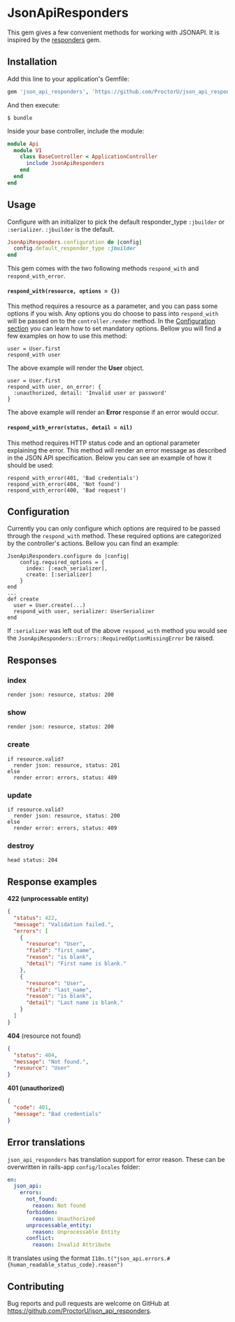# JsonApiResponders

This gem gives a few convenient methods for working with JSONAPI. It is inspired by the [responders](https://github.com/plataformatec/responders) gem.

## Installation

Add this line to your application's Gemfile:

```ruby
gem 'json_api_responders', 'https://github.com/ProctorU/json_api_responders.git', ref: 'master'
```

And then execute:

    $ bundle

Inside your base controller, include the module:

```ruby
module Api
  module V1
    class BaseController < ApplicationController
      include JsonApiResponders
    end
  end
end
```

## Usage

Configure with an initializer to pick the default responder_type `:jbuilder` or `:serializer`. `:jbuilder` is the default.

```ruby
JsonApiResponders.configuration do |config|
  config.default_responder_type :jbuilder
end
```

This gem comes with the two following methods `respond_with` and `respond_with_error`.

#### `respond_with(resource, options = {}) `
This method requires a resource as a parameter, and you can pass some options if you wish. Any options you do choose to pass into `respond_with` will be passed on to the `controller.render` method. In the [Configuration section](#configuration) you can learn how to set mandatory options. Bellow you will find a few examples on how to use this method:

    user = User.first
    respond_with user

The above example will render the **User** object.

    user = User.first
    respond_with user, on_error: {
      :unauthorized, detail: 'Invalid user or password' 
    }

The above example will render an **Error** response if an error would occur.

#### `respond_with_error(status, detail = nil)`
This method requires HTTP status code and an optional parameter explaining the error. This method will render an error message as described in the JSON API specification. Below you can see an example of how it should be used:

    respond_with_error(401, 'Bad credentials')
    respond_with_error(404, 'Not found')
    respond_with_error(400, 'Bad request')


## Configuration
Currently you can only configure which options are required to be passed through the `respond_with` method. These required options are categorized by the controller's actions. Bellow you can find an example:

    JsonApiResponders.configure do |config|
        config.required_options = {
          index: [:each_serializer],
          create: [:serializer]
        }
    end
    ...
    def create
      user = User.create(...)
      respond_with user, serializer: UserSerializer
    end

If `:serializer` was left out of the above `respond_with` method you would see the `JsonApiResponders::Errors::RequiredOptionMissingError` be raised.

## Responses

### index

    render json: resource, status: 200

### show

    render json: resource, status: 200

### create

    if resource.valid?
      render json: resource, status: 201
    else
      render error: errors, status: 409

### update

    if resource.valid?
      render json: resource, status: 200
    else
      render error: errors, status: 409

### destroy

    head status: 204

## Response examples

**422 (unprocessable entity)**
```json
{
  "status": 422,
  "message": "Validation failed.",
  "errors": [
    {
      "resource": "User",
      "field": "first_name",
      "reason": "is blank",
      "detail": "First name is blank."
    },
    {
      "resource": "User",
      "field": "last_name",
      "reason": "is blank",
      "detail": "Last name is blank."
    }
  ]
}
```

**404** (resource not found)
```json
{
  "status": 404,
  "message": "Not found.",
  "resource": "User"
}
```

**401 (unauthorized)**
```json
{
  "code": 401,
  "message": "Bad credentials"
}
```

## Error translations

`json_api_responders` has translation support for error reason. These can be
overwritten in rails-app `config/locales` folder:

```yml
en:
  json_api:
    errors:
      not_found:
        reason: Not found
      forbidden:
        reason: Unauthorized
      unprocessable_entity:
        reason: Unprocessable Entity
      conflict:
        reason: Invalid Attribute
```

It translates using the format `I18n.t("json_api.errors.#{human_readable_status_code}.reason")`

## Contributing

Bug reports and pull requests are welcome on GitHub at https://github.com/ProctorU/json_api_responders.
